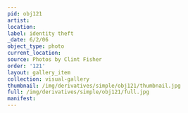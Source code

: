 ```yaml
---
pid: obj121
artist: 
location: 
label: identity theft
_date: 6/2/06
object_type: photo
current_location: 
source: Photos by Clint Fisher
order: '121'
layout: gallery_item
collection: visual-gallery
thumbnail: /img/derivatives/simple/obj121/thumbnail.jpg
full: /img/derivatives/simple/obj121/full.jpg
manifest: 
---
```

